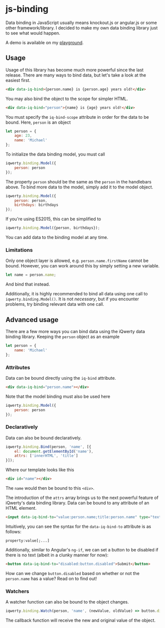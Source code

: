 # js-binding

Data binding in JavaScript usually means knockout.js or angular.js or some other framework/library. I decided to make my own  data binding library just to see what would happen.

A demo is available on my [playground](https://www.michaelcheng.us/playground/lib-js/binding/).

## Usage
Usage of this library has become much more powerful since the last release. There are many ways to bind data, but let's take a look at the easiest first.

```html
<div data-iq-bind>{person.name} is {person.age} years old!</div>
```

You may also bind the object to the scope for simpler HTML.

```html
<div data-iq-bind="person">{name} is {age} years old!</div>
```

You must specify the `iq-bind-scope` attribute in order for the data to be bound. Here, `person` is an object

```javascript
let person = {
	age: 23,
	name: 'Michael'
};
```

To initialize the data binding model, you must call

```javascript
iqwerty.binding.Model({
	person: person
});
```

The property `person` should be the same as the `person` in the handlebars above. To bind more data to the model, simply add it to the model object.

```javascript
iqwerty.binding.Model({
	person: person,
	birthdays: birthdays
});
```

If you're using ES2015, this can be simplified to

```javascript
iqwerty.binding.Model({person, birthdays});
```

You can add data to the binding model at any time.

### Limitations
Only one object layer is allowed, e.g. `person.name.firstName` cannot be bound. However, you can work around this by simply setting a new variable.

```javascript
let name = person.name;
```

And bind that instead.

Additionally, it is highly recommended to bind all data using one call to `iqwerty.binding.Model()`. It is not *necessary*, but if you encounter problems, try binding relevant data with one call.

## Advanced usage
There are a few more ways you can bind data using the iQwerty data binding library. Keeping the `person` object as an example

```javascript
let person = {
	name: 'Michael'
};
```

### Attributes
Data can be bound directly using the `iq-bind` attribute.

```html
<div data-iq-bind="person.name"></div>
```

Note that the model binding must also be used here

```javascript
iqwerty.binding.Model({
	person: person
});
```

### Declaratively
Data can also be bound declaratively.

```javascript
iqwerty.binding.Bind(person, 'name', [{
	el: document.getElementById('name'),
	attrs: ['innerHTML', 'title']
}]);
```

Where our template looks like this

```html
<div id="name"></div>
```

The `name` would then be bound to this `<div>`.

The introduction of the `attrs` array brings us to the next powerful feature of iQwerty's data binding library. Data can be bound to any attribute of an HTML element.

```html
<input data-iq-bind-to="value:person.name;title:person.name" type="text">
```

Intuitively, you can see the syntax for the `data-iq-bind-to` attribute is as follows:

`property:value[;...]`

Additionally, similar to Angular's `ng-if`, we can set a button to be disabled if there is no text (albeit in a clunky manner for now):

```html
<button data-iq-bind-to="disabled:button.disabled">Submit</button>
```

How can we change `button.disabled` based on whether or not the `person.name` has a value? Read on to find out!

### Watchers
A watcher function can also be bound to the object changes.

```javascript
iqwerty.binding.Watch(person, 'name', (newValue, oldValue) => button.disabled = !!newValue);
```

The callback function will receive the new and original value of the object.